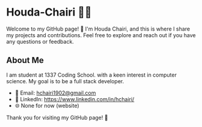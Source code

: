 # Houda-Chairi 👩‍💻

Welcome to my GitHub page! 👋 I'm Houda Chairi, and this is where I share my projects and contributions. Feel free to explore and reach out if you have any questions or feedback.

## About Me

I am student at 1337 Coding School. with a keen interest in computer science. My goal is to be a full stack developer.

- 📧 Email: hchairi1902@gmail.com
- 💼 LinkedIn: https://www.linkedin.com/in/hchairi/
- 🌐 None for now (website)

Thank you for visiting my GitHub page! 🚀

